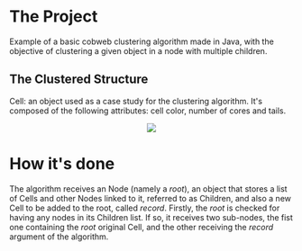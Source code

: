 # The Project
Example of a basic cobweb clustering algorithm made in Java, with the objective of clustering a given object in a node with multiple children.

## The Clustered Structure
Cell: an object used as a case study for the clustering algorithm. It's composed of the following attributes: cell color, number of cores and tails.

<p align="center">
  
  <img src="https://user-images.githubusercontent.com/78516763/168347195-137a0a2a-29e1-4a66-9e6d-fe303d0ce77d.png">
</p>

# How it's done
The algorithm receives an Node (namely a _root_), an object that stores a list of Cells and other Nodes linked to it, referred to as Children, and also a new Cell to be added to the root, called _record_. Firstly, the _root_ is checked for having any nodes in its Children list. If so, it receives two sub-nodes, the fist one containing the _root_ original Cell, and the other receiving the _record_ argument of the algorithm.
